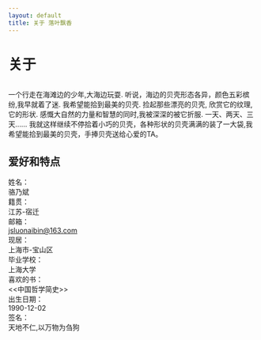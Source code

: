 ```yaml
---
layout: default
title: 关于 落叶飘香
---
```


<div class="post">
	<h1 class="pageTitle">关于</h1>
	<img src="{{ '/assets/img/shell.jpg' | prepend: site.baseurl }}" alt=""> 
	<p class="intro">一个行走在海滩边的少年,大海边玩耍. 听说，海边的贝壳形态各异，颜色五彩槟纷,我早就着了迷. 我希望能拾到最美的贝壳. 捡起那些漂亮的贝壳, 欣赏它的纹理,它的形状. 感慨大自然的力量和智慧的同时,我被深深的被它折服. 一天、两天、三天…… 我就这样继续不停拾着小巧的贝壳，各种形状的贝壳满满的装了一大袋,我希望能拾到最美的贝壳，手捧贝壳送给心爱的TA。</p>
	<h2>爱好和特点</h2>
	<div>
    <div class="row"> 
      <label class="col-sm-2 control-label">姓名：</label>
      <div class="col-sm-6">骆乃斌</div>
    </div>
    <div class="row"> 
      <label class="col-sm-2 control-label">籍贯：</label>
      <div class="col-sm-6">江苏-宿迁</div>
    </div>
    <div class="row"> 
      <label class="col-sm-2 control-label">邮箱：</label>
      <div class="col-sm-6"><a href="mailto:xujunfu@shu.edu.cn">jsluonaibin@163.com</a></div>
    </div>
    <div class="row"> 
      <label class="col-sm-2 control-label">现居：</label>
      <div class="col-sm-6">上海市-宝山区</div>
    </div>
    <div class="row"> 
      <label class="col-sm-2 control-label">毕业学校：</label>
      <div class="col-sm-6">上海大学</div>
    </div>
    <div class="row"> 
      <label class="col-sm-2 control-label">喜欢的书：</label>
      <div class="col-sm-6"><<中国哲学简史>></div>
    </div>
    <div class="row"> 
      <label class="col-sm-2 control-label">出生日期：</label>
      <div class="col-sm-6">1990-12-02</div>
    </div>
    <div class="row"> 
      <label class="col-sm-2 control-label">签名：</label>
      <div class="col-sm-6">天地不仁,以万物为刍狗</div>
    </div>
  </div>

</div>
